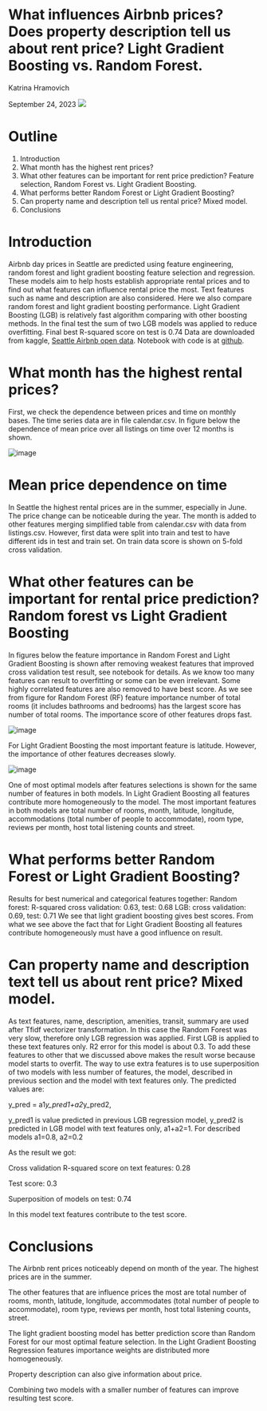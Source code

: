 # What influences Airbnb prices? Does property description tell us about rent price? Light Gradient Boosting vs. Random Forest.
Katrina Hramovich

September 24, 2023
![](https://github.com/KatrinaHramovich/Airbnb-modeling-project/blob/main/The_view.jpg)
# Outline
1.	Introduction
2.	What month has the highest rent prices?
3.	What other features can be important for rent price prediction? Feature selection, Random Forest vs. Light Gradient Boosting.
4.	What performs better Random Forest or Light Gradient Boosting?
5.	Can property name and description tell us rental price? Mixed model.
6. Conclusions
   
# Introduction
Airbnb day prices in Seattle are predicted using feature engineering, random forest and light gradient boosting feature selection and regression. These models aim to help hosts establish appropriate rental prices and to find out what features can influence rental price the most. Text features such as name and description are also considered.
Here we also compare random forest and light gradient boosting performance. Light Gradient Boosting (LGB) is relatively fast algorithm comparing with other boosting methods. In the final test the sum of two LGB models was applied to reduce overfitting. Final best R-squared score on test is 0.74
Data are downloaded from kaggle, [Seattle Airbnb open data](https://www.kaggle.com/datasets/airbnb/seattle).
Notebook with code is at [github](https://github.com/KatrinaHramovich/Airbnb-modeling-project/tree/main).

# What month has the highest rental prices?
First, we check the dependence between prices and time on monthly bases. The time series data are in file calendar.csv. In figure below the dependence of mean price over all listings on time over 12 months is shown.

 ![image](https://github.com/KatrinaHramovich/Airbnb-modeling-project/blob/main/Picture1.png)

# Mean price dependence on time

In Seattle the highest rental prices are in the summer, especially in June. The price change can be noticeable during the year. The month is added to other features merging simplified table from calendar.csv with data from listings.csv. However, first data were split into train and test to have different ids in test and train set. On train data score is shown on 5-fold cross validation.

# What other features can be important for rental price prediction? Random forest vs Light Gradient Boosting
In figures below the feature importance in Random Forest and Light Gradient Boosting is shown after removing weakest features that improved cross validation test result, see notebook for details.
As we know too many features can result to overfitting or some can be even irrelevant. Some highly correlated features are also removed to have best score.
As we see from figure for Random Forest (RF) feature importance number of total rooms (it includes bathrooms and bedrooms) has the largest score has number of total rooms. The importance score of other features drops fast.

![image](https://github.com/KatrinaHramovich/Airbnb-modeling-project/blob/main/Picture2.png)

For Light Gradient Boosting the most important feature is latitude. However, the importance of other features decreases slowly.

 ![image](https://github.com/KatrinaHramovich/Airbnb-modeling-project/blob/main/Picture3.png)
 
One of most optimal models after features selections is shown for the same number of features in both models. In Light Gradient Boosting all features contribute more homogeneously to the model.
The most important features in both models are total number of rooms, month, latitude, longitude, accommodations (total number of people to accommodate), room type, reviews per month, host total listening counts and street.

# What performs better Random Forest or Light Gradient Boosting?
Results for best numerical and categorical features together:
Random forest: R-squared cross validation: 0.63, test: 0.68
LGB: cross validation: 0.69, test: 0.71
We see that light gradient boosting gives best scores. From what we see above the fact that for Light Gradient Boosting all features contribute homogeneously must have a good influence on result.

# Can property name and description text tell us about rent price? Mixed model.
As text features, name, description, amenities, transit, summary are used after Tfidf vectorizer transformation. In this case the Random Forest was very slow, therefore only LGB regression was applied. First LGB is applied to these text features only. R2 error for this model is about 0.3. To add these features to other that we discussed above makes the result worse because model starts to overfit.
The way to use extra features is to use superposition of two models with less number of features, the model, described in previous section and the model with text features only. The predicted values are:

y_pred = a1*y_pred1+a2*y_pred2,

y_pred1 is value predicted in previous LGB regression model, y_pred2 is predicted in LGB model with text features only, a1+a2=1. For described models a1=0.8, a2=0.2

As the result we got:

Cross validation R-squared score on text features: 0.28 

Test score: 0.3

Superposition of models on test: 0.74

In this model text features contribute to the test score.

# Conclusions
The Airbnb rent prices noticeably depend on month of the year. The highest prices are in the summer.

The other features that are influence prices the most are total number of rooms, month, latitude, longitude, accommodates (total number of people to accommodate), room type, reviews per month, host total listening counts, street.

The light gradient boosting model has better prediction score than Random Forest for our most optimal feature selection. In the Light Gradient Boosting Regression features importance weights are distributed more homogeneously.

Property description can also give information about price.

Combining two models with a smaller number of features can improve resulting test score.

